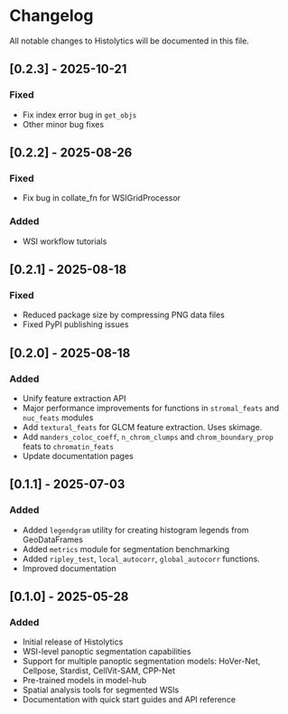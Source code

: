 # Changelog

All notable changes to Histolytics will be documented in this file.

## [0.2.3] - 2025-10-21
### Fixed
- Fix index error bug in `get_objs`
- Other minor bug fixes

## [0.2.2] - 2025-08-26
### Fixed
- Fix bug in collate_fn for WSIGridProcessor

### Added
- WSI workflow tutorials

## [0.2.1] - 2025-08-18
### Fixed
- Reduced package size by compressing PNG data files
- Fixed PyPI publishing issues

## [0.2.0] - 2025-08-18
### Added
- Unify feature extraction API
- Major performance improvements for functions in `stromal_feats` and `nuc_feats` modules
- Add `textural_feats` for GLCM feature extraction. Uses skimage.
- Add `manders_coloc_coeff`, `n_chrom_clumps` and `chrom_boundary_prop` feats to  `chromatin_feats`
- Update documentation pages


## [0.1.1] - 2025-07-03

### Added
- Added `legendgram` utility for creating histogram legends from GeoDataFrames
- Added `metrics` module for segmentation benchmarking
- Added `ripley_test`, `local_autocorr`, `global_autocorr` functions.
- Improved documentation

## [0.1.0] - 2025-05-28

### Added
- Initial release of Histolytics
- WSI-level panoptic segmentation capabilities
- Support for multiple panoptic segmentation models: HoVer-Net, Cellpose, Stardist, CellVit-SAM, CPP-Net
- Pre-trained models in model-hub
- Spatial analysis tools for segmented WSIs
- Documentation with quick start guides and API reference
